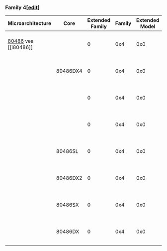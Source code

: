 ### Family 4[[edit](https://en.wikichip.org/w/index.php?title=intel/cpuid&action=edit&section=10 "Edit section: Family 4")]

| Microarchitecture                                                                                                    | Core     | Extended Family | Family | Extended Model | Model |                                                                                                                                               |
| -------------------------------------------------------------------------------------------------------------------- | -------- | --------------- | ------ | -------------- | ----- | --------------------------------------------------------------------------------------------------------------------------------------------- |
| [80486](https://en.wikichip.org/wiki/intel/microarchitectures/80486 "intel/microarchitectures/80486") vea [[i80486]] |          | 0               | 0x4    | 0x0            | 0x9   | [Family 4 Model 9](https://en.wikichip.org/w/index.php?title=Family_4_Model_9&action=edit&redlink=1 "Family 4 Model 9 (page does not exist)") |
|                                                                                                                      | 80486DX4 | 0               | 0x4    | 0x0            | 0x8   | [Family 4 Model 8](https://en.wikichip.org/w/index.php?title=Family_4_Model_8&action=edit&redlink=1 "Family 4 Model 8 (page does not exist)") |
|                                                                                                                      |          | 0               | 0x4    | 0x0            | 0x7   | [Family 4 Model 7](https://en.wikichip.org/w/index.php?title=Family_4_Model_7&action=edit&redlink=1 "Family 4 Model 7 (page does not exist)") |
|                                                                                                                      |          | 0               | 0x4    | 0x0            | 0x5   | [Family 4 Model 5](https://en.wikichip.org/w/index.php?title=Family_4_Model_5&action=edit&redlink=1 "Family 4 Model 5 (page does not exist)") |
|                                                                                                                      | 80486SL  | 0               | 0x4    | 0x0            | 0x4   | [Family 4 Model 4](https://en.wikichip.org/w/index.php?title=Family_4_Model_4&action=edit&redlink=1 "Family 4 Model 4 (page does not exist)") |
|                                                                                                                      | 80486DX2 | 0               | 0x4    | 0x0            | 0x3   | [Family 4 Model 3](https://en.wikichip.org/w/index.php?title=Family_4_Model_3&action=edit&redlink=1 "Family 4 Model 3 (page does not exist)") |
|                                                                                                                      | 80486SX  | 0               | 0x4    | 0x0            | 0x2   | [Family 4 Model 2](https://en.wikichip.org/w/index.php?title=Family_4_Model_2&action=edit&redlink=1 "Family 4 Model 2 (page does not exist)") |
|                                                                                                                      | 80486DX  | 0               | 0x4    | 0x0            | 0x1   | [Family 4 Model 1](https://en.wikichip.org/w/index.php?title=Family_4_Model_1&action=edit&redlink=1 "Family 4 Model 1 (page does not exist)") |